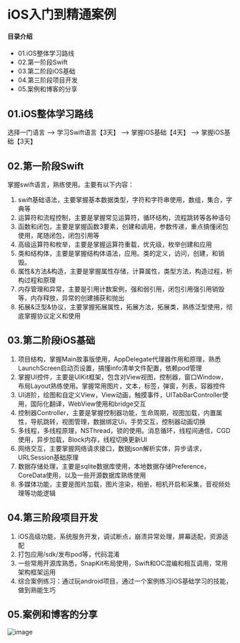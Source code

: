 # iOS入门到精通案例

#### 目录介绍
- 01.iOS整体学习路线
- 02.第一阶段Swift
- 03.第二阶段iOS基础
- 04.第三阶段项目开发
- 05.案例和博客的分享




## 01.iOS整体学习路线

选择一门语言 ——> 学习Swift语言【3天】 ——> 掌握iOS基础【4天】 ——> 掌握iOS基础【3天】

## 02.第一阶段Swift

掌握swift语言，熟练使用。主要有以下内容：

1. swift基础语法，主要掌握基本数据类型，字符和字符串使用，数组，集合，字典等
2. 运算符和流程控制，主要是掌握常见运算符，循环结构，流程跳转等各种语句
3. 函数和闭包，主要是掌握函数3要素，创建和调用，参数传递，重点搞懂闭包使用，尾随闭包，闭包引用等
4. 高级运算符和枚举，主要是掌握运算符重载，优先级，枚举创建和应用
5. 类和结构体，主要是掌握结构体语法，应用。类的定义，访问，创建，和销毁。
6. 属性&方法&构造，主要是掌握属性存储，计算属性，类型方法，构造过程，析构过程和原理
7. 内存管理和异常，主要是引用计数案例，强和弱引用，闭包引用强引用销毁等，内存释放，异常的创建捕获和抛出
8. 拓展&泛型&协议，主要掌握拓展属性，拓展方法，拓展类，熟练泛型使用，彻底掌握协议定义和使用

## 03.第二阶段iOS基础

1. 项目结构，掌握Main故事版使用，AppDelegate代理器作用和原理，熟悉LaunchScreen启动页设置，搞懂info清单文件配置，依赖pod管理
2. 掌握UI控件，主要是UIKit框架，包含对View视图，控制器，窗口Window，布局Layout熟练使用。掌握常用图片，文本，标签，弹窗，列表，容器控件
3. UI进阶，绘图和自定义View，View动画，触摸事件，UITabBarController使用，国际化翻译，WebView使用和bridge交互
4. 控制器Controller，主要是掌握控制器功能，生命周期，视图加载，内置属性，导航跳转，视图管理，数据绑定Ui，手势交互，控制器动画切换
5. 多线程，多线程原理，NSThread，锁的使用。消息循环，线程间通信，CGD使用，异步加载，Block内存，线程切换更新UI
6. 网络交互，主要掌握网络请求接口，数据json解析实体，异步请求，URLSession基础原理
7. 数据存储处理，主要是sqlite数据库使用，本地数据存储Preference，CoreData使用，以及一些开源数据库熟练使用
8. 多媒体功能，主要是图片加载，图片渲染，相册，相机开启和采集，音视频处理等功能逻辑

## 04.第三阶段项目开发

1. iOS高级功能，系统服务开发，调试断点，崩溃异常处理，屏幕适配，资源适配
2. 打包应用/sdk/发布pod等，代码混淆
3. 一些常用开源库熟悉，SnapKit布局使用，Swift和OC混编和相互调用，常用架构框架运用
4. 综合案例练习：通过玩android项目，通过一个案例练习iOS基础学习的技能，做到熟能生巧


## 05.案例和博客的分享

![image](https://github.com/yangchong211/YCiOSHelper/blob/master/image/%E9%A1%B9%E7%9B%AE%E4%BB%8B%E7%BB%8D.png)



